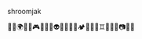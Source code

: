 shroomjak
      


💫🧝🌍🌐🐇🎮🏴‍☠️🎨👽🌚🍕🎈👾🏕🦠🌞🍄♊️🦊🧑‍🚀📷🤖🐸
<!---
vivikthor/vivikthor is a ✨ special ✨ repository because its `README.md` (this file) appears on your GitHub profile.
You can click the Preview link to take a look at your changes.
--->
